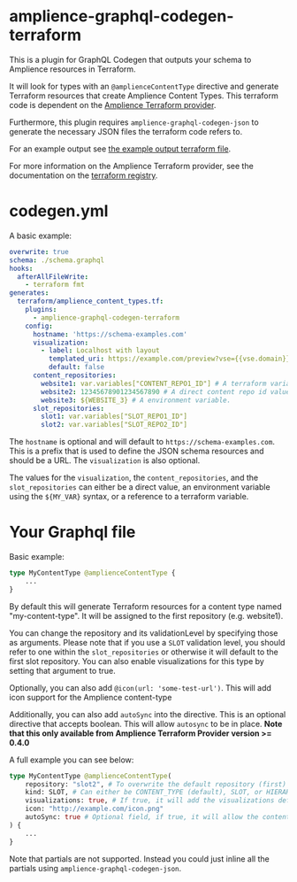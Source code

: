 # amplience-graphql-codegen-terraform

This is a plugin for GraphQL Codegen that outputs your schema to Amplience resources in Terraform.

It will look for types with an `@amplienceContentType` directive and generate Terraform resources that create Amplience Content Types.
This terraform code is dependent on the [Amplience Terraform provider](https://registry.terraform.io/providers/labd/amplience/latest).

Furthermore, this plugin requires `amplience-graphql-codegen-json` to generate the necessary JSON files the terraform code refers to.

For an example output see [the example output terraform file](examples/output/example.tf).

For more information on the Amplience Terraform provider, see the documentation on the [terraform registry](https://registry.terraform.io/providers/labd/amplience/latest/docs).

# codegen.yml

A basic example:

```yml
overwrite: true
schema: ./schema.graphql
hooks:
  afterAllFileWrite:
    - terraform fmt
generates:
  terraform/amplience_content_types.tf:
    plugins:
      - amplience-graphql-codegen-terraform
    config:
      hostname: 'https://schema-examples.com'
      visualization:
        - label: Localhost with layout
          templated_uri: https://example.com/preview?vse={{vse.domain}}&content={{content.sys.id}}
          default: false
      content_repositories:
        website1: var.variables["CONTENT_REPO1_ID"] # A terraform variable.
        website2: 12345678901234567890 # A direct content repo id value.
        website3: ${WEBSITE_3} # A environment variable.
      slot_repositories:
        slot1: var.variables["SLOT_REPO1_ID"]
        slot2: var.variables["SLOT_REPO2_ID"]
```

The `hostname` is optional and will default to `https://schema-examples.com`.
This is a prefix that is used to define the JSON schema resources and should be a URL.
The `visualization` is also optional.

The values for the `visualization`, the `content_repositories`, and the `slot_repositories` can either be a direct value,
an environment variable using the `${MY_VAR}` syntax, or a reference to a terraform variable.

# Your Graphql file

Basic example:

```graphql
type MyContentType @amplienceContentType {
    ...
}
```

By default this will generate Terraform resources for a content type named "my-content-type".
It will be assigned to the first repository (e.g. website1).

You can change the repository and its validationLevel by specifying those as arguments.
Please note that if you use a `SLOT` validation level, you should refer to one within the `slot_repositories` or otherwise it will default to the first slot repository.
You can also enable visualizations for this type by setting that argument to true.

Optionally, you can also add `@icon(url: 'some-test-url')`. This will add icon support for the Amplience content-type

Additionally, you can also add `autoSync` into the directive. This is an optional directive that accepts boolean. This will allow `autosync` to be in place. 
**Note that this only available from Amplience Terraform Provider version >= 0.4.0**

A full example you can see below:

```graphql
type MyContentType @amplienceContentType(
    repository: "slot2", # To overwrite the default repository (first)
    kind: SLOT, # Can either be CONTENT_TYPE (default), SLOT, or HIERARCHY
    visualizations: true, # If true, it will add the visualizations defined in the codegen.yml
    icon: "http://example.com/icon.png"
    autoSync: true # Optional field, if true, it will allow the content-type-schema to be sync-ed with the content-type automatically
) {
    ...
}
```

Note that partials are not supported.
Instead you could just inline all the partials using `amplience-graphql-codegen-json`.
